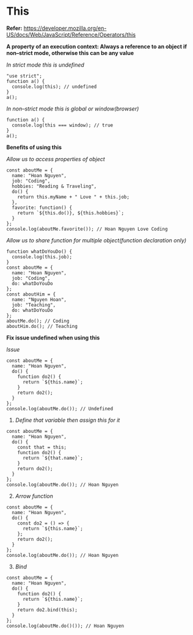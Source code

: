 # This

**Refer:** https://developer.mozilla.org/en-US/docs/Web/JavaScript/Reference/Operators/this

**A property of an execution context: Always a reference to an object if non–strict mode, otherwise this can be any value**

*In strict mode this is undefined*
```
"use strict";
function a() {
  console.log(this); // undefined
}
a();
```
*In non–strict mode this is global or window(browser)*
```
function a() {
  console.log(this === window); // true
}
a();
```

**Benefits of using this**

*Allow us to access properties of object*
```
const aboutMe = {
  name: "Hoan Nguyen",
  job: "Coding",
  hobbies: "Reading & Traveling",
  do() {
    return this.myName + " Love " + this.job;
  },
  favorite: function() {
    return `${this.do()}, ${this.hobbies}`;
  }
};
console.log(aboutMe.favorite()); // Hoan Nguyen Love Coding
```

*Allow us to share function for multiple object(function declaration only)*
```
function whatDoYouDo() {
  console.log(this.job);
}
const aboutMe = {
  name: "Hoan Nguyen",
  job: "Coding",
  do: whatDoYouDo
};
const aboutHim = {
  name: "Nguyen Hoan",
  job: "Teaching",
  do: whatDoYouDo
};
aboutMe.do(); // Coding
aboutHim.do(); // Teaching
```


**Fix issue undefined when using this**

*Issue*
```
const aboutMe = {
  name: "Hoan Nguyen",
  do() {
    function do2() {
      return `${this.name}`;
    }
    return do2();
  }
};
console.log(aboutMe.do()); // Undefined
```

1. *Define that variable then assign this for it*
```
const aboutMe = {
  name: "Hoan Nguyen",
  do() {
    const that = this;
    function do2() {
      return `${that.name}`;
    }
    return do2();
  }
};
console.log(aboutMe.do()); // Hoan Nguyen
```
2. *Arrow function*
```
const aboutMe = {
  name: "Hoan Nguyen",
  do() {
    const do2 = () => {
      return `${this.name}`;
    };
    return do2();
  }
};
console.log(aboutMe.do()); // Hoan Nguyen
```

3. *Bind*
```
const aboutMe = {
  name: "Hoan Nguyen",
  do() {
    function do2() {
      return `${this.name}`;
    }
    return do2.bind(this);
  }
};
console.log(aboutMe.do()()); // Hoan Nguyen
```
